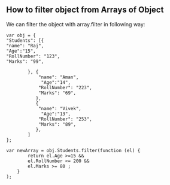 ## How to filter object from Arrays of Object

We can filter the object with array.filter in following way:
```
var obj = {
"Students": [{
"name": "Raj",
"Age":"15",
"RollNumber": "123",
"Marks": "99",

        }, {
            "name": "Aman",
             "Age":"14",
            "RollNumber": "223",
            "Marks": "69",
           },
           {
            "name": "Vivek",
             "Age":"13",
            "RollNumber": "253",
            "Marks": "89",
           },
        ]
};

var newArray = obj.Students.filter(function (el) {
        return el.Age >=15 &&
        el.RollNumber <= 200 &&
        el.Marks >= 80 ;
    }
);
```